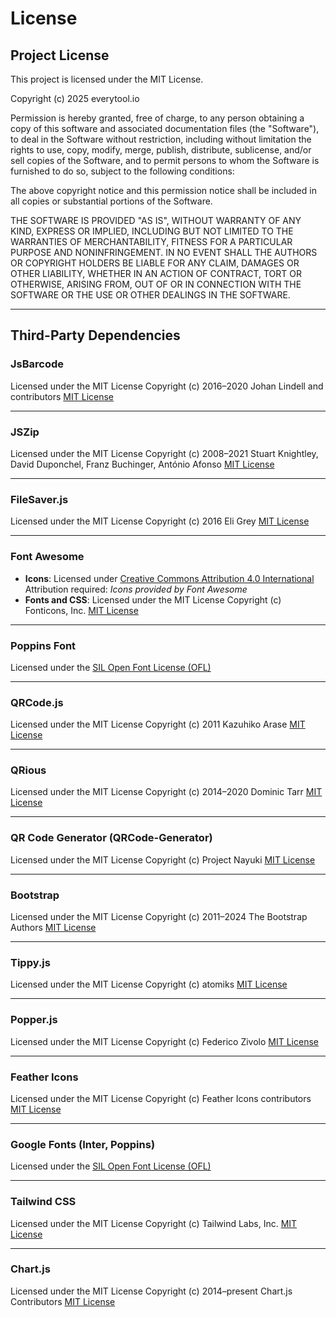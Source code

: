 # License

## Project License

This project is licensed under the MIT License.

Copyright (c) 2025 everytool.io

Permission is hereby granted, free of charge, to any person obtaining a copy
of this software and associated documentation files (the "Software"), to deal
in the Software without restriction, including without limitation the rights
to use, copy, modify, merge, publish, distribute, sublicense, and/or sell
copies of the Software, and to permit persons to whom the Software is
furnished to do so, subject to the following conditions:

The above copyright notice and this permission notice shall be included in all
copies or substantial portions of the Software.

THE SOFTWARE IS PROVIDED "AS IS", WITHOUT WARRANTY OF ANY KIND, EXPRESS OR
IMPLIED, INCLUDING BUT NOT LIMITED TO THE WARRANTIES OF MERCHANTABILITY,
FITNESS FOR A PARTICULAR PURPOSE AND NONINFRINGEMENT. IN NO EVENT SHALL THE
AUTHORS OR COPYRIGHT HOLDERS BE LIABLE FOR ANY CLAIM, DAMAGES OR OTHER
LIABILITY, WHETHER IN AN ACTION OF CONTRACT, TORT OR OTHERWISE, ARISING FROM,
OUT OF OR IN CONNECTION WITH THE SOFTWARE OR THE USE OR OTHER DEALINGS IN THE
SOFTWARE.

---

## Third-Party Dependencies

### JsBarcode

Licensed under the MIT License
Copyright (c) 2016–2020 Johan Lindell and contributors
[MIT License](https://opensource.org/licenses/MIT)

---

### JSZip

Licensed under the MIT License
Copyright (c) 2008–2021 Stuart Knightley, David Duponchel, Franz Buchinger, António Afonso
[MIT License](https://opensource.org/licenses/MIT)

---

### FileSaver.js

Licensed under the MIT License
Copyright (c) 2016 Eli Grey
[MIT License](https://opensource.org/licenses/MIT)

---

### Font Awesome

* **Icons**: Licensed under [Creative Commons Attribution 4.0 International](https://creativecommons.org/licenses/by/4.0/)
  Attribution required: *Icons provided by Font Awesome*
* **Fonts and CSS**: Licensed under the MIT License
  Copyright (c) Fonticons, Inc.
  [MIT License](https://opensource.org/licenses/MIT)

---

### Poppins Font

Licensed under the [SIL Open Font License (OFL)](https://scripts.sil.org/OFL)

---

### QRCode.js

Licensed under the MIT License
Copyright (c) 2011 Kazuhiko Arase
[MIT License](https://opensource.org/licenses/MIT)

---

### QRious

Licensed under the MIT License
Copyright (c) 2014–2020 Dominic Tarr
[MIT License](https://opensource.org/licenses/MIT)

---

### QR Code Generator (QRCode-Generator)

Licensed under the MIT License
Copyright (c) Project Nayuki
[MIT License](https://opensource.org/licenses/MIT)

---

### Bootstrap

Licensed under the MIT License
Copyright (c) 2011–2024 The Bootstrap Authors
[MIT License](https://opensource.org/licenses/MIT)

---

### Tippy.js

Licensed under the MIT License
Copyright (c) atomiks
[MIT License](https://opensource.org/licenses/MIT)

---

### Popper.js

Licensed under the MIT License
Copyright (c) Federico Zivolo
[MIT License](https://opensource.org/licenses/MIT)

---

### Feather Icons

Licensed under the MIT License
Copyright (c) Feather Icons contributors
[MIT License](https://opensource.org/licenses/MIT)

---

### Google Fonts (Inter, Poppins)

Licensed under the [SIL Open Font License (OFL)](https://scripts.sil.org/OFL)

---

### Tailwind CSS

Licensed under the MIT License
Copyright (c) Tailwind Labs, Inc.
[MIT License](https://opensource.org/licenses/MIT)

---

### Chart.js

Licensed under the MIT License
Copyright (c) 2014–present Chart.js Contributors
[MIT License](https://opensource.org/licenses/MIT)
